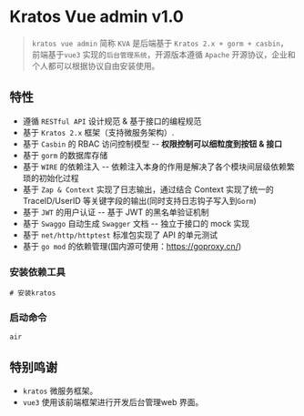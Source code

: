 # Kratos Vue admin v1.0

> `kratos vue admin` 简称 `KVA` 是后端基于 `Kratos 2.x + gorm + casbin`， 前端基于`vue3` 实现的`后台管理系统`，开源版本遵循 `Apache` 开源协议，企业和个人都可以根据协议自由安装使用。

## 特性

- 遵循 `RESTful API` 设计规范 & 基于接口的编程规范
- 基于 `Kratos 2.x` 框架（支持微服务架构）.
- 基于 `Casbin` 的 RBAC 访问控制模型 -- **权限控制可以细粒度到按钮 & 接口**
- 基于 `gorm` 的数据库存储
- 基于 `WIRE` 的依赖注入 -- 依赖注入本身的作用是解决了各个模块间层级依赖繁琐的初始化过程
- 基于 `Zap & Context` 实现了日志输出，通过结合 Context 实现了统一的 TraceID/UserID 等关键字段的输出(同时支持日志钩子写入到`Gorm`)
- 基于 `JWT` 的用户认证 -- 基于 JWT 的黑名单验证机制
- 基于 `Swaggo` 自动生成 `Swagger` 文档 -- 独立于接口的 mock 实现
- 基于 `net/http/httptest` 标准包实现了 API 的单元测试
- 基于 `go mod` 的依赖管理(国内源可使用：<https://goproxy.cn/>)

### 安装依赖工具

```
# 安装kratos
```

### 启动命令

```
air
```

## 特别鸣谢

- `kratos` 微服务框架。
- `vue3` 使用该前端框架进行开发后台管理web 界面。
